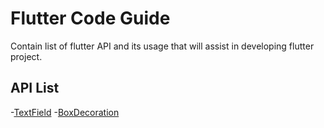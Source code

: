 # Flutter Code Guide

Contain list of flutter API and its usage that will assist in developing flutter project.

## API List
-[TextField](https://medium.com/flutter-community/a-visual-guide-to-input-decorations-for-flutter-textfield-706cf1877e25)
-[BoxDecoration](https://medium.com/jlouage/flutter-boxdecoration-cheat-sheet-72cedaa1ba20)
